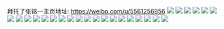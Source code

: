拜托了张铭一主页地址: https://weibo.com/u/5561256956 
![](https://wx4.sinaimg.cn/mw2000/0064msYQgy1h93xugvbsuj30z00ncgph.jpg) 
![](https://wx4.sinaimg.cn/mw2000/0064msYQgy1h8lxrh4d5gj311x1kwam9.jpg) 
![](https://wx4.sinaimg.cn/mw2000/0064msYQgy1h7vul8muhuj30u00u0q61.jpg) 
![](https://wx4.sinaimg.cn/mw2000/0064msYQgy1h7vulgd1huj30u00u078k.jpg) 
![](https://wx4.sinaimg.cn/mw2000/0064msYQgy1h7vump09t2j34mo334nph.jpg) 
![](https://wx4.sinaimg.cn/mw2000/0064msYQgy1h7vunwvxy0j33gg56oqv7.jpg) 
![](https://wx4.sinaimg.cn/mw2000/0064msYQgy1h7vv0us4gyj30u00u041u.jpg) 
![](https://wx4.sinaimg.cn/mw2000/0064msYQgy1h7vv160f72j30u00u0ahf.jpg) 
![](https://wx4.sinaimg.cn/mw2000/0064msYQgy1h7omyk98c4j356o3gg1l3.jpg) 
![](https://wx4.sinaimg.cn/mw2000/0064msYQgy1h7omyo7l6hj356o3ggqv9.jpg) 
![](https://wx4.sinaimg.cn/mw2000/0064msYQgy1h7omyrs25mj356o3gg4qu.jpg) 
![](https://wx4.sinaimg.cn/mw2000/0064msYQgy1h7omywqr4mj356o3gg4qu.jpg) 
![](https://wx4.sinaimg.cn/mw2000/0064msYQgy1h7j4vdjntmj30u01sywj3.jpg) 
![](https://wx4.sinaimg.cn/mw2000/0064msYQly1h7313aj6jlj30wi1ycdw7.jpg) 
![](https://wx4.sinaimg.cn/mw2000/0064msYQgy1h5117vw6z0j30u0140thc.jpg) 
![](https://wx4.sinaimg.cn/mw2000/0064msYQgy1h5117wpyj3j31900u0k0h.jpg) 
![](https://wx4.sinaimg.cn/mw2000/0064msYQgy1h5117x0u4sj31t10u0wmf.jpg) 
![](https://wx4.sinaimg.cn/mw2000/0064msYQgy1h5119yapdwj30qo0ivtbt.jpg) 
![](https://wx4.sinaimg.cn/mw2000/0064msYQgy1h5117yqvsrj31y00u0h2z.jpg) 
![](https://wx4.sinaimg.cn/mw2000/0064msYQgy1h5117y9u47j31900u0doj.jpg) 
![](https://wx4.sinaimg.cn/mw2000/0064msYQgy1h5117zmneij31gm0u0aiy.jpg) 
![](https://wx4.sinaimg.cn/mw2000/0064msYQgy1h4wyk849iaj30u0140tcu.jpg) 
![](https://wx4.sinaimg.cn/mw2000/0064msYQgy1h4wyrv8ldkj30u0140jtb.jpg) 
![](https://wx4.sinaimg.cn/mw2000/0064msYQgy1h4wyrwre88j30u0140ai2.jpg) 
![](https://wx4.sinaimg.cn/mw2000/0064msYQgy1h4wyrxn6l7j30u0140n5f.jpg) 
